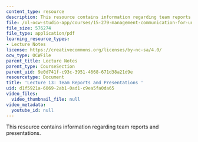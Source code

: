 ```yaml
---
content_type: resource
description: This resource contains information regarding team reports and presentations.
file: /ol-ocw-studio-app/courses/15-279-management-communication-for-undergraduates-fall-2012/d1f5921a60692ab10ad1c9ea5fa0da65_MIT15_279F12_lec13.pdf
file_size: 576274
file_type: application/pdf
learning_resource_types:
- Lecture Notes
license: https://creativecommons.org/licenses/by-nc-sa/4.0/
ocw_type: OCWFile
parent_title: Lecture Notes
parent_type: CourseSection
parent_uid: 9e0d741f-c93c-3951-4668-671d38a21d9e
resourcetype: Document
title: 'Lecture 13: Team Reports and Presentations '
uid: d1f5921a-6069-2ab1-0ad1-c9ea5fa0da65
video_files:
  video_thumbnail_file: null
video_metadata:
  youtube_id: null
---
```

This resource contains information regarding team reports and presentations.